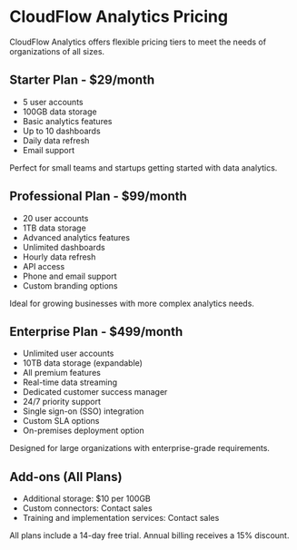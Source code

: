 # CloudFlow Analytics Pricing

CloudFlow Analytics offers flexible pricing tiers to meet the needs of organizations of all sizes.

## Starter Plan - $29/month

- 5 user accounts
- 100GB data storage
- Basic analytics features
- Up to 10 dashboards
- Daily data refresh
- Email support

Perfect for small teams and startups getting started with data analytics.

## Professional Plan - $99/month

- 20 user accounts
- 1TB data storage
- Advanced analytics features
- Unlimited dashboards
- Hourly data refresh
- API access
- Phone and email support
- Custom branding options

Ideal for growing businesses with more complex analytics needs.

## Enterprise Plan - $499/month

- Unlimited user accounts
- 10TB data storage (expandable)
- All premium features
- Real-time data streaming
- Dedicated customer success manager
- 24/7 priority support
- Single sign-on (SSO) integration
- Custom SLA options
- On-premises deployment option

Designed for large organizations with enterprise-grade requirements.

## Add-ons (All Plans)

- Additional storage: $10 per 100GB
- Custom connectors: Contact sales
- Training and implementation services: Contact sales

All plans include a 14-day free trial. Annual billing receives a 15% discount.
